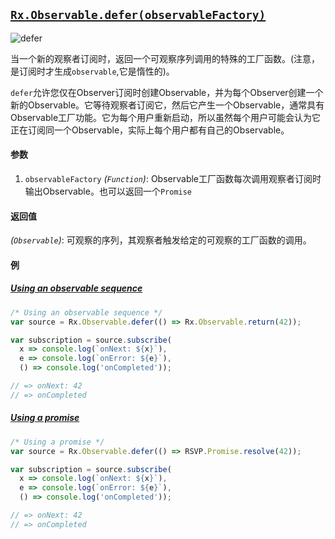 ## [`Rx.Observable.defer(observableFactory)`](https://github.com/Reactive-Extensions/RxJS/blob/master/src/core/linq/observable/defer.js)

![defer](http://reactivex.io/documentation/operators/images/defer.png)

当一个新的观察者订阅时，返回一个可观察序列调用的特殊的工厂函数。(注意，是订阅时才生成`observable`,它是惰性的)。

`defer`允许您仅在Observer订阅时创建Observable，并为每个Observer创建一个新的Observable。它等待观察者订阅它，然后它产生一个Observable，通常具有Observable工厂功能。它为每个用户重新启动，所以虽然每个用户可能会认为它正在订阅同一个Observable，实际上每个用户都有自己的Observable。

#### 参数
1. `observableFactory` *(`Function`)*: Observable工厂函数每次调用观察者订阅时输出Observable。也可以返回一个`Promise`

#### 返回值
*(`Observable`)*: 可观察的序列，其观察者触发给定的可观察的工厂函数的调用。

#### 例


##### [Using an observable sequence](http://jsbin.com/vigitu/2/edit?js,console)

```js
/* Using an observable sequence */
var source = Rx.Observable.defer(() => Rx.Observable.return(42));

var subscription = source.subscribe(
  x => console.log(`onNext: ${x}`),
  e => console.log(`onError: ${e}`),
  () => console.log('onCompleted'));

// => onNext: 42
// => onCompleted
```

##### [Using a promise](http://jsbin.com/memuf/2/edit?js,console)

```js
/* Using a promise */
var source = Rx.Observable.defer(() => RSVP.Promise.resolve(42));

var subscription = source.subscribe(
  x => console.log(`onNext: ${x}`),
  e => console.log(`onError: ${e}`),
  () => console.log('onCompleted'));

// => onNext: 42
// => onCompleted
```
